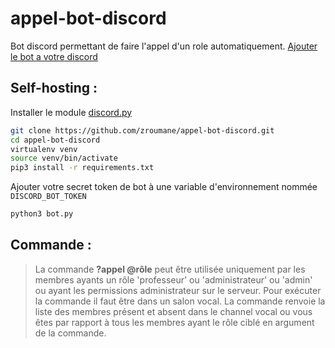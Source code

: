 # appel-bot-discord

Bot discord permettant de faire l'appel d'un role automatiquement.
[Ajouter le bot a votre discord](https://discord.com/oauth2/authorize?client_id=692301073867866133&permissions=3072&scope=bot)

## Self-hosting :

Installer le module [discord.py](https://github.com/Rapptz/discord.py)
```bash
git clone https://github.com/zroumane/appel-bot-discord.git
cd appel-bot-discord
virtualenv venv
source venv/bin/activate
pip3 install -r requirements.txt
```
Ajouter votre secret token de bot à une variable d'environnement nommée `DISCORD_BOT_TOKEN`
```bash
python3 bot.py
```

## Commande : 
> La commande  **?appel @rôle** peut être utilisée uniquement par les membres ayants un rôle 'professeur' ou 'administrateur' ou 'admin' ou ayant les permissions administrateur sur le serveur. Pour exécuter la commande il faut être dans un salon vocal. La commande renvoie la liste des membres présent et absent dans le channel vocal ou vous êtes par rapport à tous les membres ayant le rôle ciblé en argument de la commande.